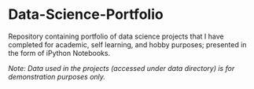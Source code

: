 # Data-Science-Portfolio
Repository containing portfolio of data science projects that I have completed for academic, self learning, and hobby purposes; presented in the form of iPython Notebooks.

*Note: Data used in the projects (accessed under data directory) is for demonstration purposes only.*
